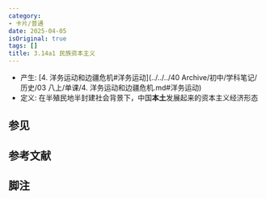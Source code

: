 ```yaml
---
category:
- 卡片/普通
date: 2025-04-05
isOriginal: true
tags: []
title: 3.14a1 民族资本主义
---
```


- 产生: [4. 洋务运动和边疆危机#洋务运动](../../../40 Archive/初中/学科笔记/历史/03 八上/单课/4. 洋务运动和边疆危机.md#洋务运动)
- 定义: 在半殖民地半封建社会背景下，中国**本土**发展起来的资本主义经济形态
## 参见
## 参考文献
## 脚注

